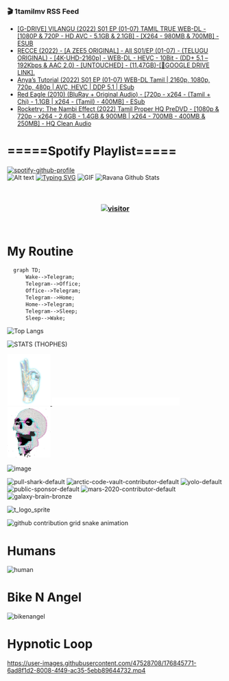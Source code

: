 ### 🎬 1tamilmv RSS Feed

<!-- BLOG-POST-LIST:START -->
- [[G-DRIVE] VILANGU &lpar;2022&rpar; S01 EP &lpar;01-07&rpar; TAMIL TRUE WEB-DL - [1080P &amp; 720P - HD AVC - 5.1GB &amp; 2.1GB] - [X264 - 980MB &amp; 700MB] - ESUB](https://www.1tamilmv.space/index.php?/forums/topic/156899-g-drive-vilangu-2022-s01-ep-01-07-tamil-true-web-dl-1080p-720p-hd-avc-51gb-21gb-x264-980mb-700mb-esub/&do=findComment&comment=329553)
- [RECCE &lpar;2022&rpar; - [A ZEE5 ORIGINAL] - All S01/EP &lpar;01-07&rpar; - &lpar;TELUGU ORIGINAL&rpar; - [4K-UHD-2160p] - WEB-DL - HEVC - 10Bit - &lpar;DD+ 5.1 – 192Kbps &amp; AAC 2.0&rpar; - [UNTOUCHED] - &lpar;11.47GB&rpar;-[🔰GOOGLE DRIVE LINK].](https://www.1tamilmv.space/index.php?/forums/topic/164464-recce-2022-a-zee5-original-all-s01ep-01-07-telugu-original-4k-uhd-2160p-web-dl-hevc-10bit-dd-51-%E2%80%93-192kbps-aac-20-untouched-1147gb-%F0%9F%94%B0google-drive-link/&do=findComment&comment=329552)
- [Anya’s Tutorial &lpar;2022&rpar; S01 EP &lpar;01-07&rpar; WEB-DL Tamil | 2160p, 1080p, 720p, 480p | AVC, HEVC | DDP 5.1 | ESub](https://www.1tamilmv.space/index.php?/forums/topic/164842-anya%E2%80%99s-tutorial-2022-s01-ep-01-07-web-dl-tamil-2160p-1080p-720p-480p-avc-hevc-ddp-51-esub/&do=findComment&comment=329551)
- [Red Eagle &lpar;2010&rpar; &lpar;BluRay + Original Audio&rpar; - [720p - x264 - &lpar;Tamil + Chi&rpar; - 1.1GB | x264 - &lpar;Tamil&rpar; - 400MB] - ESub](https://www.1tamilmv.space/index.php?/forums/topic/164853-red-eagle-2010-bluray-original-audio-720p-x264-tamil-chi-11gb-x264-tamil-400mb-esub/&do=findComment&comment=329550)
- [Rocketry: The Nambi Effect &lpar;2022&rpar; Tamil Proper HQ PreDVD - [1080p &amp; 720p - x264 - 2.6GB - 1.4GB &amp; 900MB | x264 - 700MB - 400MB &amp; 250MB] - HQ Clean Audio](https://www.1tamilmv.space/index.php?/forums/topic/164824-rocketry-the-nambi-effect-2022-tamil-proper-hq-predvd-1080p-720p-x264-26gb-14gb-900mb-x264-700mb-400mb-250mb-hq-clean-audio/&do=findComment&comment=329549)
<!-- BLOG-POST-LIST:END -->

# =====Spotify Playlist=====
[![spotify-github-profile](https://spotify-github-profile.vercel.app/api/view?uid=31rfzgmuvvewegdlxvlev4ynz4vu&cover_image=true&theme=default&bar_color=53b14f&bar_color_cover=true)](https://ravana69.github.io/rss)
</br>
![Alt text](https://spotify-recently-played-readme.vercel.app/api?user=31rfzgmuvvewegdlxvlev4ynz4vu)
[![Typing SVG](https://readme-typing-svg.herokuapp.com?color=%2336BCF7&center=true&vCenter=true&multiline=true&height=81&lines=I+AM+RAVANA;CONTACT+ME+ON+TELEGRAM%3A+%40R4V4N4)](https://git.io/typing-svg)
<img align="centre" height="400px" width="490px" alt="GIF" src="https://github.com/ravana69/ravana69/blob/master/rvm.gif" />
![Ravana Github Stats](https://github-readme-stats.vercel.app/api?username=ravana69&&show_icons=true&theme=radical)

<br />
<h3 align="center"> <a href="https://t.me/r4v4n4"><img src="https://profile-counter.glitch.me/ravana69/count.svg" alt="visitor" width="600"></a> </h3>
</br>

<H1>My Routine</H1>

```mermaid
  graph TD;
      Wake-->Telegram;
      Telegram-->Office;
      Office-->Telegram;
      Telegram-->Home;
      Home-->Telegram;
      Telegram-->Sleep;
      Sleep-->Wake;
```
![Top Langs](https://github-readme-stats.vercel.app/api/top-langs/?username=ravana69&&show_icons=true&theme=radical)

![STATS (THOPHES)](https://github-profile-trophy.vercel.app/?username=ravana69&theme=gruvbox&margin-w=10&margin-h=15&column=8)
<br />
<p align="left">
    <a href="#">
        <img width="20%" src="./assets/images/hand.gif" alt="" />
    </a>
    <a href="#">
        <img width="59%" src="./assets/images/spacer.png" alt="" >
    </a>
    <a href="#">
        <img width="20%" src="./assets/images/skull.gif" alt="" />
    </a>
</p>


![image](https://user-images.githubusercontent.com/47528708/175298537-0623dc00-7b1a-4ec1-b5b1-71768763a234.png)

<img width="148" alt="pull-shark-default" src="https://user-images.githubusercontent.com/47528708/176419715-70981865-4dc6-489a-8a1a-06842db67b15.gif"> <img width="148" alt="arctic-code-vault-contributor-default" src="https://user-images.githubusercontent.com/47528708/175267501-e1fbbb8f-c2b2-4882-b865-2ac4debef26c.png"> <img width="148" alt="yolo-default" src="https://user-images.githubusercontent.com/47528708/175267654-281a1880-1129-4b7b-bf2f-de5dd2bc5afa.png"> <img width="148" alt="public-sponsor-default" src="https://user-images.githubusercontent.com/47528708/175268448-2e78cc75-fb25-4d76-bd22-7df520446b45.png"> <img width="148" alt="mars-2020-contributor-default" src="https://user-images.githubusercontent.com/47528708/175268475-de6d987a-3be9-4353-86a5-23b422559355.png"> <img width="148" alt="galaxy-brain-bronze" src="https://user-images.githubusercontent.com/47528708/176419717-e2fdca8b-0fdc-47dd-9511-a7ff52178a33.gif">

![t_logo_sprite](https://user-images.githubusercontent.com/47528708/175293007-21ff1792-1fca-4be3-bcae-12fdc3aa414f.svg)

![github contribution grid snake animation](https://raw.githubusercontent.com/ravana69/ravana69/output/github-contribution-grid-snake-dark.svg#gh-dark-mode-only)

# Humans
<img width="170" alt="human" src="https://user-images.githubusercontent.com/47528708/176413829-c142d478-1c96-4c3c-a2a4-2dd35374c335.gif">

# Bike N Angel
<img width="170" alt="bikenangel" src="https://user-images.githubusercontent.com/47528708/176616968-3a44f91e-8016-477c-9bb5-c4689a1adbee.gif">

# Hypnotic Loop

https://user-images.githubusercontent.com/47528708/176845771-6ad8f1d2-8008-4f49-ac35-5ebb89644732.mp4


